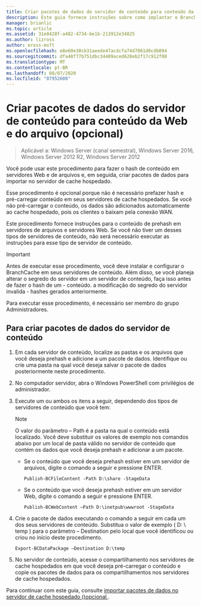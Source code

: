 ```yaml
---
title: Criar pacotes de dados do servidor de conteúdo para conteúdo da Web e do arquivo (opcional)
description: Este guia fornece instruções sobre como implantar o BranchCache no modo de cache hospedado em computadores que executam o Windows Server 2016 e o Windows 10
manager: brianlic
ms.topic: article
ms.assetid: 31e8428f-a482-4734-be1b-213912e34825
ms.author: lizross
author: eross-msft
ms.openlocfilehash: e8e60e30cb31aeede47acdcfa74d7061d0cdb094
ms.sourcegitcommit: dfa48f77b751dbc34409aced628eb2f17c912f08
ms.translationtype: MT
ms.contentlocale: pt-BR
ms.lasthandoff: 08/07/2020
ms.locfileid: "87952608"
---
```

# <a name="create-content-server-data-packages-for-web-and-file-content-optional"></a>Criar pacotes de dados do servidor de conteúdo para conteúdo da Web e do arquivo (opcional)

>Aplicável a: Windows Server (canal semestral), Windows Server 2016, Windows Server 2012 R2, Windows Server 2012

Você pode usar este procedimento para fazer o hash de conteúdo em servidores Web e de arquivos e, em seguida, criar pacotes de dados para importar no servidor de cache hospedado.

Esse procedimento é opcional porque não é necessário prefazer hash e pré-carregar conteúdo em seus servidores de cache hospedados. Se você não pré-carregar o conteúdo, os dados são adicionados automaticamente ao cache hospedado, pois os clientes o baixam pela conexão WAN.

Este procedimento fornece instruções para o conteúdo de prehash em servidores de arquivos e servidores Web. Se você não tiver um desses tipos de servidores de conteúdo, não será necessário executar as instruções para esse tipo de servidor de conteúdo.

>[!IMPORTANT]
>Antes de executar esse procedimento, você deve instalar e configurar o BranchCache em seus servidores de conteúdo. Além disso, se você planeja alterar o segredo do servidor em um servidor de conteúdo, faça isso antes de fazer o hash de um \- conteúdo. a modificação do segredo do servidor invalida \- hashes gerados anteriormente.

Para executar esse procedimento, é necessário ser membro do grupo Administradores.

## <a name="to-create-content-server-data-packages"></a>Para criar pacotes de dados do servidor de conteúdo

1. Em cada servidor de conteúdo, localize as pastas e os arquivos que você deseja prehash e adicione a um pacote de dados. Identifique ou crie uma pasta na qual você deseja salvar o pacote de dados posteriormente neste procedimento.

2. No computador servidor, abra o Windows PowerShell com privilégios de administrador.

3. Execute um ou ambos os itens a seguir, dependendo dos tipos de servidores de conteúdo que você tem:

    > [!NOTE]
    > O valor do parâmetro – Path é a pasta na qual o conteúdo está localizado. Você deve substituir os valores de exemplo nos comandos abaixo por um local de pasta válido no servidor de conteúdo que contém os dados que você deseja prehash e adicionar a um pacote.

    - Se o conteúdo que você deseja prehash estiver em um servidor de arquivos, digite o comando a seguir e pressione ENTER.

        ```
        Publish-BCFileContent -Path D:\share -StageData
        ```

    -   Se o conteúdo que você deseja prehash estiver em um servidor Web, digite o comando a seguir e pressione ENTER.

        ```
        Publish-BCWebContent –Path D:\inetpub\wwwroot -StageData
        ```

4. Crie o pacote de dados executando o comando a seguir em cada um dos seus servidores de conteúdo. Substitua o valor de exemplo \( D: \\ temp \) para o parâmetro – Destination pelo local que você identificou ou criou no início deste procedimento.

    ```
    Export-BCDataPackage –Destination D:\temp
    ```

5. No servidor de conteúdo, acesse o compartilhamento nos servidores de cache hospedados em que você deseja pré-carregar o conteúdo e copie os pacotes de dados para os compartilhamentos nos servidores de cache hospedados.

Para continuar com este guia, consulte [importar pacotes de dados no servidor de cache hospedado &#40;&#41;opcional ](9-Bc-Import-Data.md).

